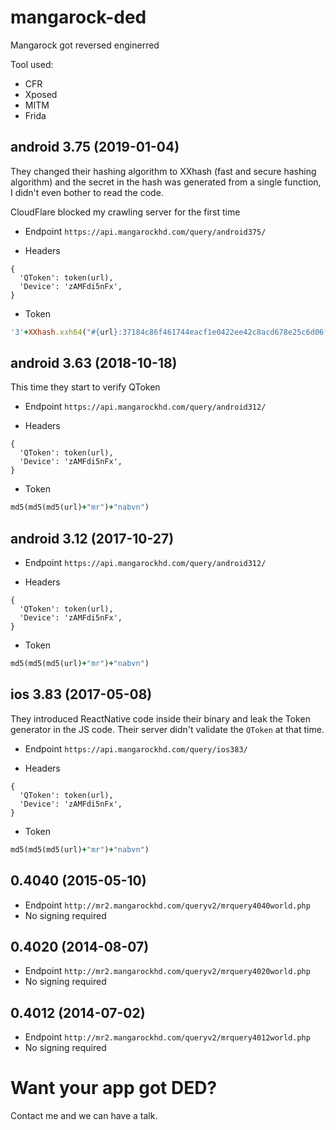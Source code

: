 # mangarock-ded

Mangarock got reversed enginerred

Tool used:

- CFR
- Xposed
- MITM
- Frida

## android 3.75 (2019-01-04)

They changed their hashing algorithm to XXhash (fast and secure hashing algorithm) and the secret in the hash was generated from a single function, I didn't even bother to read the code.

CloudFlare blocked my crawling server for the first time

- Endpoint `https://api.mangarockhd.com/query/android375/`

- Headers

```
{
  'QToken': token(url),
  'Device': 'zAMFdi5nFx',
}
```

- Token

```ruby
'3'+XXhash.xxh64("#{url}:37184c86f461744eacf1e0422ee42c8acd678e25c6d06f06b7d723721e331270",0).to_s(16)
```

## android 3.63 (2018-10-18)

This time they start to verify QToken

- Endpoint `https://api.mangarockhd.com/query/android312/`

- Headers

```
{
  'QToken': token(url),
  'Device': 'zAMFdi5nFx',
}
```

- Token

```ruby
md5(md5(md5(url)+"mr")+"nabvn")
```

## android 3.12 (2017-10-27)

- Endpoint `https://api.mangarockhd.com/query/android312/`

- Headers

```
{
  'QToken': token(url),
  'Device': 'zAMFdi5nFx',
}
```

- Token

```ruby
md5(md5(md5(url)+"mr")+"nabvn")
```

## ios 3.83 (2017-05-08)

They introduced ReactNative code inside their binary and leak the Token generator in the JS code. Their server didn't validate the `QToken` at that time.

- Endpoint `https://api.mangarockhd.com/query/ios383/`

- Headers

```
{
  'QToken': token(url),
  'Device': 'zAMFdi5nFx',
}
```

- Token

```ruby
md5(md5(md5(url)+"mr")+"nabvn")
```



## 0.4040 (2015-05-10)

- Endpoint `http://mr2.mangarockhd.com/queryv2/mrquery4040world.php`
- No signing required

## 0.4020 (2014-08-07)

- Endpoint `http://mr2.mangarockhd.com/queryv2/mrquery4020world.php`
- No signing required

## 0.4012 (2014-07-02)

- Endpoint `http://mr2.mangarockhd.com/queryv2/mrquery4012world.php`
- No signing required

# Want your app got DED?

Contact me and we can have a talk.
